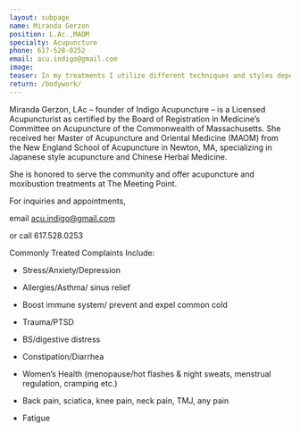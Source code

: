 ```yaml
---
layout: subpage
name: Miranda Gerzon
position: L.Ac.,MAOM
specialty: Acupuncture
phone: 617-528-0252
email: acu.indigo@gmail.com
image:
teaser: In my treatments I utilize different techniques and styles depending on the individual's symptoms and constitution, including cupping, gwa sha, and moxibustion. 
return: /bodywork/
---
```


Miranda Gerzon, LAc – founder of Indigo Acupuncture – is a Licensed Acupuncturist as certified by the Board of Registration in Medicine’s Committee on Acupuncture of the Commonwealth of Massachusetts. She received her Master of Acupuncture and Oriental Medicine (MAOM) from the New England School of Acupuncture in Newton, MA, specializing in Japanese style acupuncture and Chinese Herbal Medicine.

She is honored to serve the community and offer acupuncture and moxibustion treatments at The Meeting Point.

For inquiries and appointments,

email acu.indigo@gmail.com

or call 617.528.0253


Commonly Treated Complaints Include:

* Stress/Anxiety/Depression

* Allergies/Asthma/ sinus relief

* Boost immune system/ prevent and expel common cold

* Trauma/PTSD

* BS/digestive distress

* Constipation/Diarrhea

* Women’s Health (menopause/hot flashes & night sweats, menstrual regulation, cramping etc.)

* Back pain, sciatica, knee pain, neck pain, TMJ, any pain

* Fatigue


